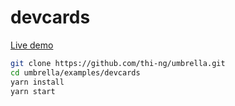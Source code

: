 # devcards

[Live demo](https://demo.thi.ng/umbrella/devcards/)

```bash
git clone https://github.com/thi-ng/umbrella.git
cd umbrella/examples/devcards
yarn install
yarn start
```
